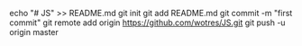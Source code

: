echo "# JS" >> README.md
git init
git add README.md
git commit -m "first commit"
git remote add origin https://github.com/wotres/JS.git
git push -u origin master